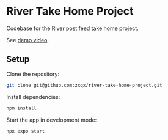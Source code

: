 # River Take Home Project

Codebase for the River post feed take home project.

See [demo video](https://www.dropbox.com/scl/fi/yqqmcz8x2uete20r4k3l0/demo.mp4?rlkey=f21i29gm89s751wqal6w14xay&dl=0).

## Setup

Clone the repository:

```bash
git clone git@github.com:zxqx/river-take-home-project.git
```

Install dependencies:

```bash
npm install
```

Start the app in development mode:

```bash
npx expo start
```
